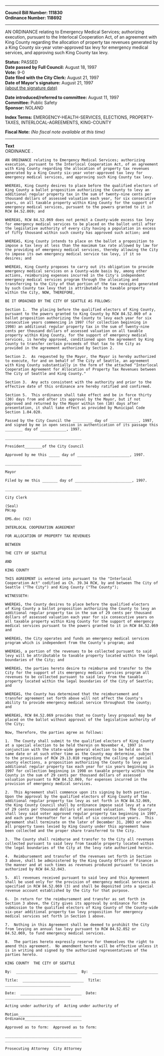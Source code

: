 * * * * *  
  
**Council Bill Number: [](#h0)[](#h2)111830**   
**Ordinance Number: 118692**  
  
* * * * *  
  
AN ORDINANCE relating to Emergency Medical Services; authorizing execution, pursuant to the Interlocal Cooperation Act, of an agreement with King County regarding the allocation of property tax revenues generated by a King County six-year voter-approved tax levy for emergency medical services, and approving such King County tax levy.  
  
**Status:** PASSED   
**Date passed by Full Council:** August 18, 1997   
**Vote:** 9-0   
**Date filed with the City Clerk:** August 21, 1997   
**Date of Mayor's signature:** August 21, 1997   
[(about the signature date)](/~public/approvaldate.htm)   
  
  
**Date introduced/referred to committee:** August 11, 1997   
**Committee:** Public Safety   
**Sponsor:** NOLAND   
  
**Index Terms:** EMERGENCY-HEALTH-SERVICES, ELECTIONS, PROPERTY-TAXES, INTERLOCAL-AGREEMENTS, KING-COUNTY  
  
**Fiscal Note:** *(No fiscal note available at this time)*  
  
* * * * *  
  
**Text**  
    ORDINANCE                    .  
  
    AN ORDINANCE relating to Emergency Medical Services; authorizing  
    execution, pursuant to the Interlocal Cooperation Act, of an agreement  
    with King County regarding the allocation of property tax revenues  
    generated by a King County six-year voter-approved tax levy for  
    emergency medical services, and approving such King County tax levy.  
  
    WHEREAS, King County desires to place before the qualified electors of  
    King County a ballot proposition authorizing the County to levy an  
    additional regular property tax in the sum of twenty-nine cents per  
    thousand dollars of assessed valuation each year, for six consecutive  
    years, on all taxable property within King County for the support of  
    emergency medical services, pursuant to the powers granted to it in  
    RCW 84.52.069; and  
  
    WHEREAS, RCW 84.52.069 does not permit a County-wide excess tax levy  
    for emergency medical services to be placed on the ballot until after  
    the legislative authority of every city having a population in excess  
    of fifty thousand within such county has approved such action; and  
  
    WHEREAS, King County intends to place on the ballot a proposition to  
    impose a tax levy at less than the maximum tax rate allowed by law for  
    the providing of emergency medical services, thereby allowing the City  
    to impose its own emergency medical service tax levy, if it so  
    desires; and  
  
    WHEREAS, King County proposes to carry out its obligation to provide  
    emergency medical services on a County-wide basis by, among other  
    actions, reimbursing expenses incurred in the City's independent  
    emergency medical services program through the allocating and  
    transferring to the City of that portion of the tax receipts generated  
    by such County tax levy that is attributable to taxable property  
    within the City, NOW, THEREFORE,  
  
    BE IT ORDAINED BY THE CITY OF SEATTLE AS FOLLOWS:  
  
    Section 1.  The placing before the qualified electors of King County,  
    pursuant to the powers granted to King County by RCW 84.52.069 of a  
    ballot proposition authorizing the County to levy each year for six  
    consecutive years commencing in 1997 (for collection beginning in  
    1998) an additional regular property tax in the sum of twenty-nine  
    cents per thousand dollars of assessed valuation on all taxable  
    property within King County, for the support of emergency medical  
    services, is hereby approved, conditioned upon the agreement by King  
    County to transfer certain proceeds of that tax to the City as  
    provided in the agreement authorized by Section 2.  
  
    Section 2.  As requested by the Mayor, the Mayor is hereby authorized  
    to execute, for and on behalf of The City of Seattle, an agreement  
    with King County substantially in the form of the attached "Interlocal  
    Cooperation Agreement for Allocation of Property Tax Revenues between  
    The City of Seattle and King County."  
  
    Section 3.  Any acts consistent with the authority and prior to the  
    effective date of this ordinance are hereby ratified and confirmed.  
  
    Section 5.  This ordinance shall take effect and be in force thirty  
    (30) days from and after its approval by the Mayor, but if not  
    approved and returned by the Mayor within ten (10) days after  
    presentation, it shall take effect as provided by Municipal Code  
    Section 1.04.020.  
  
    Passed by the City Council the _________ day of _____________, 1997,  
    and signed by me in open session in authentication of its passage this  
    ________ day of ____________, 1997.  
  
    ___________________________________  
  
    President________of the City Council  
  
    Approved by me this _____ day of ________________________, 1997.  
  
    ___________________________________  
  
    Mayor  
  
    Filed by me this _______ day of __________________________, 1997.  
  
    ___________________________________  
  
    City Clerk  
  
    (Seal)  
    PH:mp  
  
    EMS.doc (V2)  
  
    INTERLOCAL COOPERATION AGREEMENT  
  
    FOR ALLOCATION OF PROPERTY TAX REVENUES  
  
    BETWEEN  
  
    THE CITY OF SEATTLE  
  
    AND  
  
    KING COUNTY  
  
    THIS AGREEMENT is entered into pursuant to the "Interlocal  
    Cooperation Act" codified as Ch. 39.34 RCW, by and between The City of  
    Seattle ("The City") and King County ("The County");  
  
    WITNESSETH:  
  
    WHEREAS, the County desires to place before the qualified electors  
    of King County a ballot proposition authorizing the County to levy an  
    additional regular property tax in the sum of 29 cents per thousand  
    dollars of assessed valuation each year for six consecutive years on  
    all taxable property within King County for the support of emergency  
    medical services pursuant to the powers granted to it in RCW 84.52.069  
    and  
  
    WHEREAS, the City operates and funds an emergency medical services  
    program which is independent from the County's program; and  
  
    WHEREAS, a portion of the revenues to be collected pursuant to said  
    levy will be attributable to taxable property located within the legal  
    boundaries of the City; and  
  
    WHEREAS, the parties hereto desire to reimburse and transfer to the  
    City for the support of its emergency medical services program all  
    revenues to be collected pursuant to said levy from the taxable  
    property located within the legal boundaries of the City of Seattle;  
    and  
  
    WHEREAS, the County has determined that the reimbursement and  
    transfer agreement set forth above will not affect the County's  
    ability to provide emergency medical service throughout the county;  
    and  
  
    WHEREAS, RCW 84.52.069 provides that no County levy proposal may be  
    placed on the ballot without approval of the legislative authority of  
    the City;  
  
    Now, Therefore, the parties agree as follows:  
  
    1.  The County shall submit to the qualified electors of King County  
    at a special election to be held therein on November 4, 1997 in  
    conjunction with the state-wide general election to be held on the  
    same date or at such other time as the County may determine, subject  
    to the provisions of RCW 29.13.010 regarding the calling of special  
    county elections, a proposition authorizing the County to levy an  
    additional regular property tax each year for six years beginning in  
    1997 for collection beginning in 1998 on taxable property within the  
    County in the sum of 29 cents per thousand dollars of assessed  
    valuation pursuant to RCW 84.52.069, for expenses incurred in the  
    provision of emergency medical services.  
  
    2.  This Agreement shall commence upon its signing by both parties.  
    Upon the approval by the qualified electors of King County of the  
    additional regular property tax levy as set forth in RCW 84.52.069,  
    the King County Council shall by ordinance impose said levy at a rate  
    of 29 cents per thousand dollars of assessed valuation.  The County  
    shall levy said voter approved regular property tax beginning in 1997,  
    and each year thereafter for a total of six consecutive years.  This  
    Agreement shall terminate on the later of December 31, 2003 or when  
    all property taxes levied by King County under this agreement have  
    been collected and the proper share transferred to the City.  
  
    3.  The County shall reimburse and transfer to the City all revenues  
    collected pursuant to said levy from taxable property located within  
    the legal boundaries of the City at the levy rate authorized herein.  
  
    4.  Reimbursement and transfer of the revenues set forth in Section  
    3 above, shall be administered by the King County Office of Finance in  
    the manner and at such times as revenues produced pursuant to levies  
    authorized by RCW 84.52.043.  
  
    5.  All revenues received pursuant to said levy and this Agreement  
    shall be used only for the provision of emergency medical services as  
    specified in RCW 84.52.069 (3) and shall be deposited into a special  
    revenue account established by the City for that purpose.  
  
    6.  In return for the reimbursement and transfer as set forth in  
    Section 3 above, the City gives its approval by ordinance for the  
    submission to the qualified electors of King County of the County-wide  
    six-year additional property tax levy proposition for emergency  
    medical services set forth in Section 1 above.  
  
    7.  Nothing in this Agreement shall be deemed to prohibit the City  
    from levying an annual tax levy pursuant to RCW 84.52.052 or  
    84.52.069, to fund emergency medical services.  
  
    8.  The parties hereto expressly reserve for themselves the right to  
    amend this agreement.  No amendment hereto will be effective unless it  
    is in writing and signed by the authorized representatives of the  
    parties hereto.  
  
    KING COUNTY  THE CITY OF SEATTLE  
  
    By:  ____________________________  By:  ______________________________  
  
    Title:  ____________________________  Title:  
    ______________________________  
  
    Date:  ____________________________  Date:  
    ______________________________  
  
    Acting under authority of  Acting under authority of  
  
    Motion_____________________________  
    Ordinance__________________________  
  
    Approved as to form:  Approved as to form:  
  
    ___________________________________  
    ___________________________________  
  
    Prosecuting Attorney  City Attorney  
